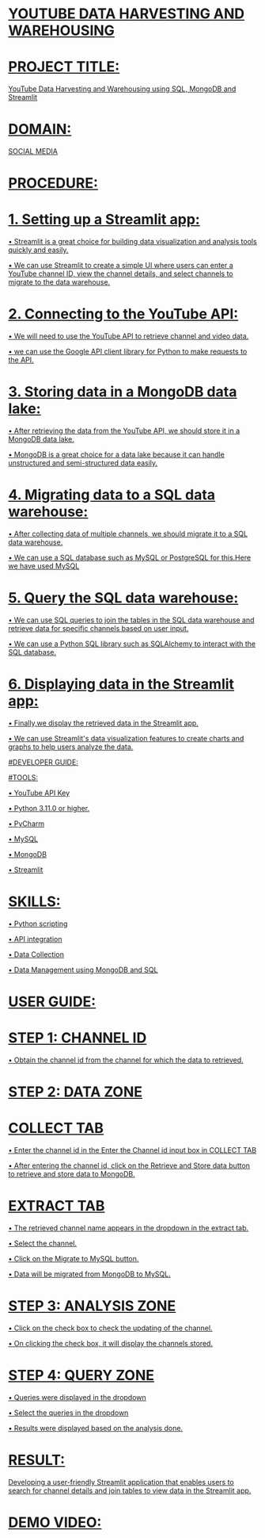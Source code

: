 # <U>YOUTUBE DATA HARVESTING AND WAREHOUSING<U>

# PROJECT TITLE:

YouTube Data Harvesting and Warehousing using SQL, MongoDB and Streamlit

# DOMAIN:

SOCIAL MEDIA

# PROCEDURE: 

# 1. Setting up a Streamlit app:

  •	Streamlit is a great choice for building data visualization and analysis tools quickly and easily.

  •	We can use Streamlit to create a simple UI where users can enter a YouTube channel ID, view the channel details, and select channels to migrate to the data warehouse.
  
# 2. Connecting to the YouTube API:
   
  •	We will need to use the YouTube API to retrieve channel and video data.
  
  •	we can use the Google API client library for Python to make requests to the API.
  
# 3. Storing data in a MongoDB data lake:
   
  •	After retrieving the data from the YouTube API, we should store it in a MongoDB data lake.
  
  •	MongoDB is a great choice for a data lake because it can handle unstructured and semi-structured data easily.
  
# 4. Migrating data to a SQL data warehouse:
   
  •	After collecting data of multiple channels, we should migrate it to a SQL data warehouse.

  •	We can use a SQL database such as MySQL or PostgreSQL for this.Here we have used MySQL
  
# 5. Query the SQL data warehouse:
   
  •	We can use SQL queries to join the tables in the SQL data warehouse and retrieve data for specific channels based on user input.
  
  •	We can use a Python SQL library such as SQLAlchemy to interact with the SQL database.
  
# 6. Displaying data in the Streamlit app:

  •	Finally,we display the retrieved data in the Streamlit app.
  
  •	We can use Streamlit's data visualization features to create charts and graphs to help users analyze the data.

#DEVELOPER GUIDE:

#TOOLS:

•	YouTube API Key

•	Python 3.11.0 or higher.

•	PyCharm

•	MySQL

•	MongoDB

•	Streamlit

# SKILLS:

•	Python scripting

•	API integration

•	Data Collection

•	Data Management using MongoDB and SQL

# USER GUIDE:

# STEP 1: CHANNEL ID

  • Obtain the channel id from the channel for which the data to retrieved.
  
# STEP 2: DATA ZONE

# COLLECT TAB

  •	Enter the channel id in the Enter the Channel id input box in COLLECT TAB
  
  •	After entering the channel id, click on the Retrieve and Store data button to retrieve and store data to MongoDB.
  
  # EXTRACT TAB
  
  •	The retrieved channel name appears in the dropdown in the extract tab.
  
  •	Select the channel.
  
  •	Click on the Migrate to MySQL button.
  
  •	Data will be migrated from MongoDB to MySQL.  
  
# STEP 3: ANALYSIS ZONE

  •	Click on the check box to check the updating of the channel.
  
  •	On clicking the check box, it will display the channels stored.

# STEP 4: QUERY ZONE

  •	Queries were displayed in the dropdown
  
  •	Select the queries in the dropdown
  
  •	Results were displayed based on the analysis done.


# RESULT:
  Developing a user-friendly Streamlit application that enables users to search for channel details and join tables to view data in the Streamlit app.

# DEMO VIDEO:

